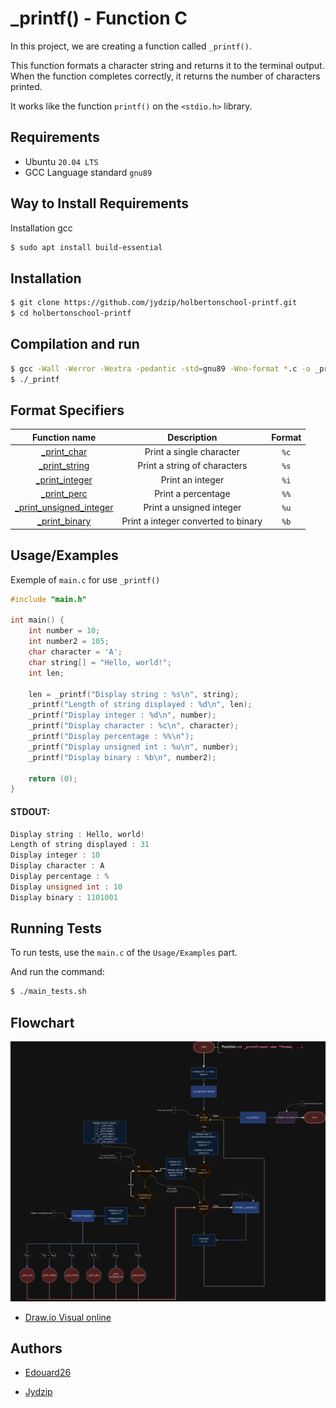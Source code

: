 # _printf() - Function C

In this project, we are creating a function called `_printf()`.

This function formats a character string and returns it to the terminal output.
When the function completes correctly, it returns the number of characters printed.

It works like the function `printf()` on the `<stdio.h>` library.

## Requirements
- Ubuntu `20.04 LTS`
- GCC Language standard `gnu89`

## Way to Install Requirements
Installation gcc
```bash
$ sudo apt install build-essential
```

## Installation
```bash
$ git clone https://github.com/jydzip/holbertonschool-printf.git
$ cd holbertonschool-printf
```

## Compilation and run
```bash
$ gcc -Wall -Werror -Wextra -pedantic -std=gnu89 -Wno-format *.c -o _printf
$ ./_printf
```

## Format Specifiers
| Function name  | Description          | Format |
| :---------------: |:---------------:| :-----:|
| [_print_char](https://github.com/jydzip/holbertonschool-printf/blob/main/_print_char.c)  | Print a single character | `%c` |
| [_print_string](https://github.com/jydzip/holbertonschool-printf/blob/main/_print_string.c) | Print a string of characters | `%s` |
| [_print_integer](https://github.com/jydzip/holbertonschool-printf/blob/main/_print_integer.c) | Print an integer | `%i` |
| [_print_perc](https://github.com/jydzip/holbertonschool-printf/blob/main/_print_perc.c) | Print a percentage | `%%` |
| [_print_unsigned_integer](https://github.com/jydzip/holbertonschool-printf/blob/main/_print_unsigned_integer.c) | Print a unsigned integer | `%u` |
| [_print_binary](https://github.com/jydzip/holbertonschool-printf/blob/main/_print_binary.c) | Print a integer converted to binary | `%b` |

## Usage/Examples
Exemple of `main.c` for use `_printf()`
```c
#include "main.h"

int main() {
    int number = 10;
    int number2 = 105;
    char character = 'A';
    char string[] = "Hello, world!";
    int len;

    len = _printf("Display string : %s\n", string);
    _printf("Length of string displayed : %d\n", len);
    _printf("Display integer : %d\n", number);
    _printf("Display character : %c\n", character);
    _printf("Display percentage : %%\n");
    _printf("Display unsigned int : %u\n", number);
    _printf("Display binary : %b\n", number2);

    return (0);
}
```
#### STDOUT:
```c
Display string : Hello, world!
Length of string displayed : 31
Display integer : 10
Display character : A
Display percentage : %
Display unsigned int : 10
Display binary : 1101001
```
## Running Tests
To run tests, use the `main.c` of the `Usage/Examples` part.

And run the command:
```bash
$ ./main_tests.sh
```

## Flowchart
![Flowchart](https://raw.githubusercontent.com/jydzip/holbertonschool-printf/main/flowchart_printf.png)

- [Draw.io Visual online](https://drive.google.com/file/d/1bbmZoiwZpxJvjHjdXGxMmVAZxKR1Gzwt/view?usp=sharing)

## Authors
- [Edouard26](https://github.com/Edouard26)

- [Jydzip](https://github.com/jydzip)
